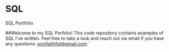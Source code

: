 # SQL
SQL Portfolio


##Welcome to my SQL Porfolio! This code repository contains examples of SQL I've written. Feel free to take a look and reach out via email if you have any questions: scmfaithful@gmail.com.`
